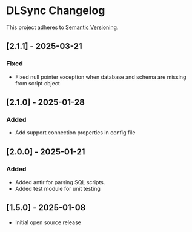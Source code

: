 # DLSync Changelog

This project adheres to [Semantic Versioning](https://semver.org/spec/v2.0.0.html).

## [2.1.1] - 2025-03-21
### Fixed
- Fixed null pointer exception when database and schema are missing from script object

## [2.1.0] - 2025-01-28
### Added
- Add support connection properties in config file

## [2.0.0] - 2025-01-21
### Added
- Added antlr for parsing SQL scripts.
- Added test module for unit testing

## [1.5.0] - 2025-01-08
- Initial open source release
